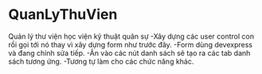 # QuanLyThuVien
Quản lý thư viện học viện kỹ thuật quân sự
-Xây dựng các user control con rồi gọi tới nó thay vì xây dựng form như trước đây.
-Form dùng devexpress và đang chỉnh sửa tiếp.
-Ân vào các nút danh sách sẽ tạo ra các tab danh sách tương ứng.
-Tương tự làm cho các chức năng khác.
